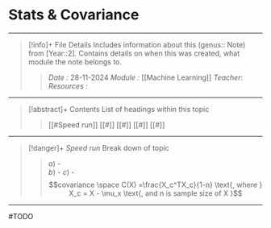 # Stats & Covariance
---
> [!info]+ File Details
> Includes information about this (genus:: Note) from [Year::2]. Contains details on when this was created, what module the note belongs to.
> > *Date :*  28-11-2024
> > *Module :* [[Machine Learning]]
> > *Teacher*: 
> > *Resources :*

---
> [!abstract]+ Contents
> List of headings within this topic
> > [[#Speed run]]
> [[#]]
> [[#]]
> [[#]]
> [[#]]

--- 
> [!danger]+ *Speed run*
> Break down of topic 
> > $a)$ -   
> $b)$ - 
> $c)$ - 
> $$covariance \space C(X) =\frac{X_c^TX_c}{1-n} \text{, where } X_c = X - \mu_x \text{, and n is sample size of X }$$

---

#TODO 

